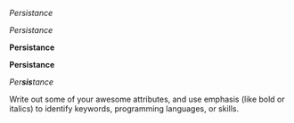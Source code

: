 *Persistance*

_Persistance_

**Persistance**

__Persistance__

_Per**sis**tance_

Write out some of your awesome attributes, and use emphasis (like bold or italics) to identify keywords, programming languages, or skills. 
